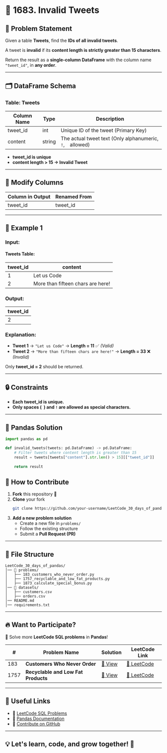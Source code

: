 # 📄 1683. Invalid Tweets  

## 📌 Problem Statement  
Given a table **Tweets**, find the **IDs of all invalid tweets**.  

A tweet is **invalid** if its **content length is strictly greater than 15 characters**.  

Return the result as a **single-column DataFrame** with the column name `"tweet_id"`, in **any order**.  

---

## 🗂 **DataFrame Schema**  
### **Table: Tweets**  
| Column Name | Type   | Description                                                 |
| ----------- | ------ | ----------------------------------------------------------- |
| tweet_id    | int    | Unique ID of the tweet (Primary Key)                        |
| content     | string | The actual tweet text (Only alphanumeric, `!`, ` ` allowed) |

- **tweet_id is unique**  
- **content length > 15 → Invalid Tweet**  

---

## 🔹 **Modify Columns**  
| Column in Output | Renamed From |
| ---------------- | ------------ |
| tweet_id         | tweet_id     |

---

## 🔢 **Example 1**  

### **Input:**  
#### Tweets Table:  
| tweet_id | content                           |
| -------- | --------------------------------- |
| 1        | Let us Code                       |
| 2        | More than fifteen chars are here! |

### **Output:**  
| tweet_id |
| -------- |
| 2        |

### **Explanation:**  
- **Tweet 1** → `"Let us Code"` → **Length = 11** ✅ *(Valid)*  
- **Tweet 2** → `"More than fifteen chars are here!"` → **Length = 33** ❌ *(Invalid)*  

Only **tweet_id = 2** should be returned.  

---

## 🔒 **Constraints**  
- **Each tweet_id is unique.**  
- **Only spaces (` `) and `!` are allowed as special characters.**  

---

## 🐼 **Pandas Solution**  

```python
import pandas as pd

def invalid_tweets(tweets: pd.DataFrame) -> pd.DataFrame:
    # Filter tweets where content length is greater than 15
    result = tweets[tweets["content"].str.len() > 15][["tweet_id"]]
    
    return result
```

## 🎯 **How to Contribute**  
1. **Fork** this repository 🍴  
2. **Clone** your fork  
   ```bash
   git clone https://github.com/your-username/LeetCode_30_days_of_pandas.git
   ```
3. **Add a new problem solution**  
   - Create a new file in `problems/`
   - Follow the existing structure  
   - Submit a **Pull Request (PR)**  

---

## 📂 **File Structure**  
```
LeetCode_30_days_of_pandas/
│── 📁 problems/
│   ├── 183_customers_who_never_order.py
│   ├── 1757_recyclable_and_low_fat_products.py
│   ├── 1873_calculate_special_bonus.py
│── 📁 datasets/  
│   ├── customers.csv
│   ├── orders.csv
│── README.md  
│── requirements.txt  
```

---

## 🔥 **Want to Participate?**  
🚀 Solve more **LeetCode SQL problems** in **Pandas**!  

| #    | Problem Name                        | Solution                                                   | LeetCode Link                                                                |
| ---- | ----------------------------------- | ---------------------------------------------------------- | ---------------------------------------------------------------------------- |
| 183  | **Customers Who Never Order**       | [🔗 View](problems/183_customers_who_never_order.py)        | [🔗 LeetCode](https://leetcode.com/problems/customers-who-never-order/)       |
| 1757 | **Recyclable and Low Fat Products** | [🔗 View](problems/1757_recyclable_and_low_fat_products.py) | [🔗 LeetCode](https://leetcode.com/problems/recyclable-and-low-fat-products/) |

---

## 🔗 **Useful Links**  
- 📘 [LeetCode SQL Problems](https://leetcode.com/problemset/database/)  
- 🐼 [Pandas Documentation](https://pandas.pydata.org/)  
- 🌟 [Contribute on GitHub](https://github.com/your-username/LeetCode_30_days_of_pandas)  

---

## 💡 **Let's learn, code, and grow together! 🚀**

